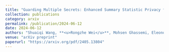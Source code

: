 ```yaml
---
title: "Guarding Multiple Secrets: Enhanced Summary Statistic Privacy for Data Sharing."
collection: publications
category: arxiv
permalink: /publication/2024-06-12
date: 2024-06-12
authors: "Shuaiqi Wang, **<u>Rongzhe Wei</u>**, Mohsen Ghassemi, Eleonora Kreacic, Vamsi K. Potluru."
venue: "arXiv preprint"
paperurl: "https://arxiv.org/pdf/2405.13804"
---
```


